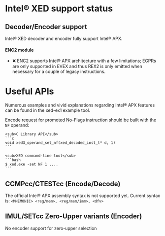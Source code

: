 # Intel&reg; XED support status
## Decoder/Encoder support
Intel&reg; XED decoder and encoder fully support Intel&reg; APX. 

#### ENC2 module 
- :x: ENC2 supports Intel&reg; APX architecture with a few limitations; EGPRs are only supported in EVEX and thus REX2 is only emitted when necessary
for a couple of legacy instructions.

# Useful APIs
Numerous examples and vivid explanations regarding Intel&reg; APX features can be found in the xed-ex1 example tool.

Encode request for promoted No-Flags instruction should be built with the `NF` operand:

    <sub>C Library API</sub>
    ```c
    void xed3_operand_set_nf(xed_decoded_inst_t* d, 1)
    ```

    <sub>XED command-line tool</sub>
    ```bash
    $ xed.exe -set NF 1 ....
    ```

## CCMPcc/CTESTcc (Encode/Decode)
The official Intel&reg; APX assembly syntax is not supported yet. 
Current syntax is: `<MNEMONIC> <reg/mem>, <reg/mem/imm>, <dfv>`

## IMUL/SETcc Zero-Upper variants (Encoder)
No encoder support for zero-upper selection

